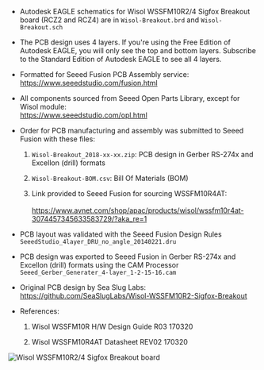 - Autodesk EAGLE schematics for Wisol WSSFM10R2/4 Sigfox Breakout board (RCZ2 and RCZ4) are in `Wisol-Breakout.brd` and `Wisol-Breakout.sch`

- The PCB design uses 4 layers. If you're using the Free Edition of Autodesk EAGLE, you will only see the top and bottom layers.
  Subscribe to the Standard Edition of Autodesk EAGLE to see all 4 layers.

- Formatted for Seeed Fusion PCB Assembly service: <br>
  https://www.seeedstudio.com/fusion.html

- All components sourced from Seeed Open Parts Library, except for Wisol module: <br>
  https://www.seeedstudio.com/opl.html

- Order for PCB manufacturing and assembly was submitted to Seeed Fusion with these files:

  1. `Wisol-Breakout_2018-xx-xx.zip`: PCB design in Gerber RS-274x and Excellon (drill) formats
  
  1. `Wisol-Breakout-BOM.csv`: Bill Of Materials (BOM)
  
  1. Link provided to Seeed Fusion for sourcing WSSFM10R4AT: <br>																									
    https://www.avnet.com/shop/apac/products/wisol/wssfm10r4at-3074457345633583729/?aka_re=1																							

- PCB layout was validated with the Seeed Fusion Design Rules `SeeedStudio_4layer_DRU_no_angle_20140221.dru`

- PCB design was exported to Seeed Fusion in Gerber RS-274x and Excellon (drill) formats using the CAM Processor `Seeed_Gerber_Generater_4-layer_1-2-15-16.cam`

- Original PCB design by Sea Slug Labs: <br>
  https://github.com/SeaSlugLabs/Wisol-WSSFM10R2-Sigfox-Breakout

- References:

  1. Wisol WSSFM10R H/W Design Guide R03 170320
  
  1. Wisol WSSFM10R4AT Datasheet REV02 170320

![Wisol WSSFM10R2/4 Sigfox Breakout board](https://raw.githubusercontent.com/lupyuen/Wisol-WSSFM10R-Sigfox-Breakout/master/Hardware/PCB.png)
